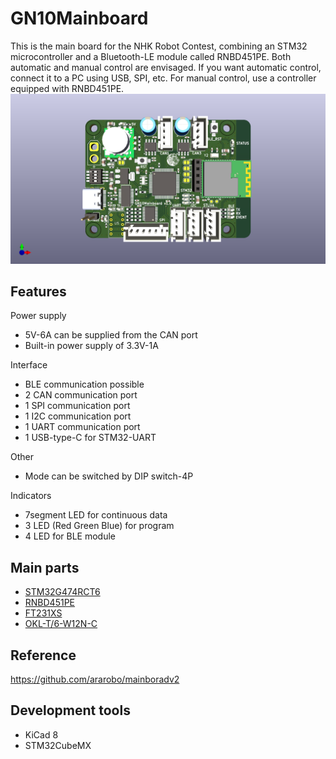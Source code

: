 # GN10Mainboard

This is the main board for the NHK Robot Contest, combining an STM32 microcontroller and a Bluetooth-LE module called RNBD451PE.
Both automatic and manual control are envisaged.
If you want automatic control, connect it to a PC using USB, SPI, etc.
For manual control, use a controller equipped with RNBD451PE.
![image](image.png)

## Features

Power supply
- 5V-6A can be supplied from the CAN port
- Built-in power supply of 3.3V-1A

Interface
- BLE communication possible
- 2 CAN communication port
- 1 SPI communication port
- 1 I2C communication port
- 1 UART communication port
- 1 USB-type-C for STM32-UART

Other
- Mode can be switched by DIP switch-4P

Indicators
- 7segment LED for continuous data
- 3 LED (Red Green Blue) for program
- 4 LED for BLE module

## Main parts

- [STM32G474RCT6](https://www.stmcu.jp/stm32/stm32g4/stm32g4x4/66801/)
- [RNBD451PE](https://www.microchip.com/en-us/product/rnbd451pe)
- [FT231XS](https://ftdichip.com/products/ft231xs/)
- [OKL-T/6-W12N-C](https://www.murata.com/ja-jp/products/productdetail?partno=OKL-T%2F6-W12N-C)

## Reference

https://github.com/ararobo/mainboradv2

## Development tools

- KiCad 8
- STM32CubeMX
